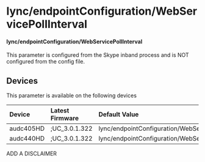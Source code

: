 ﻿---
description: lync/endpointConfiguration/WebServicePollInterval
search:
    keywords: ['lync','endpointConfiguration','WebServicePollInterval']
---

# lync/endpointConfiguration/WebServicePollInterval

#### lync/endpointConfiguration/WebServicePollInterval

This parameter is configured from the Skype inband process and is NOT configured from the config file.



## Devices
This parameter is available on the following devices

| Device | Latest Firmware | Default Value |
|:---|:---|:---|
| audc405HD | ;UC_3.0.1.322 | lync/endpointConfiguration/WebServicePollInterval=60 
| audc440HD | ;UC_3.0.1.322 | lync/endpointConfiguration/WebServicePollInterval=60 

ADD A DISCLAIMER
